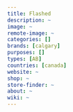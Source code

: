```yaml
---
title: Flashed 
description: ~
image: ~
remote-image: ~
categories: []
brands: [calgary]
purposes: []
types: [AB]
countries: [canada]
website: ~
shop: ~
store-finder: ~
about: ~
wiki: ~
---
```

